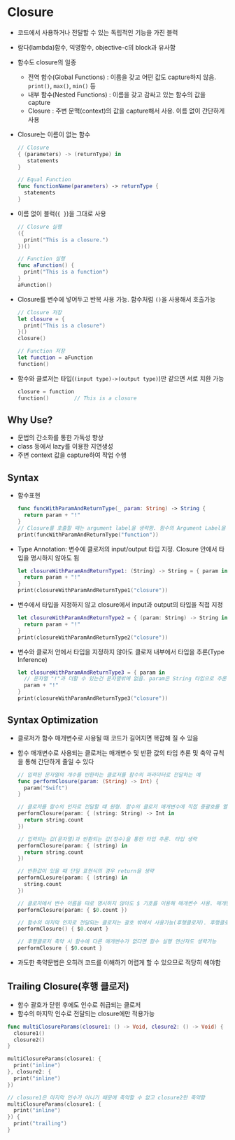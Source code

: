 #  Closure

- 코드에서 사용하거나 전달할 수 있는 독립적인 기능을 가진 블럭
- 람다(lambda)함수, 익명함수, objective-c의 block과 유사함
- 함수도 closure의 일종
  - 전역 함수(Global Functions) : 이름을 갖고 어떤 값도 capture하지 않음. `print()`, `max()`, `min()` 등
  - 내부 함수(Nested Functions) : 이름을 갖고 감싸고 있는 함수의 값을 capture
  - Closure : 주변 문맥(context)의 값을 capture해서 사용. 이름 없이 간단하게 사용

- Closure는 이름이 없는 함수

  ```swift
  // Closure
  { (parameters) -> (returnType) in 
  	 statements
  }
  
  // Equal Function
  func functionName(parameters) -> returnType {
    statements
  }
  ```

- 이름 없이 블럭(`{ }`)을 그대로 사용

  ```swift
  // Closure 실행
  ({
    print("This is a closure.")
  })()
  
  // Function 실행
  func aFunction() {
    print("This is a function")
  }
  aFunction()
  ```

- Closure를 변수에 넣어두고 반복 사용 가능. 함수처럼 `()`을 사용해서 호출가능

  ```swift
  // Closure 저장
  let closure = {
    print("This is a closure")
  }()
  closure()
  
  // Function 저장
  let function = aFunction
  function()
  ```

- 함수와 클로저는 타입(`(input type)->(output type)`)만 같으면 서로 치환 가능

  ```swift
  closure = function
  function()		// This is a closure
  ```

## Why Use?

- 문법의 간소화를 통한 가독성 향상
- class 등에서 lazy를 이용한 지연생성
- 주변 context 값을 capture하여 작업 수행

## Syntax

- 함수표현

  ```swift
  func funcWithParamAndReturnType(_ param: String) -> String {
    return param + "!"
  }
  // Closure를 호출할 때는 argument label을 생략함. 함수의 Argument Label을 (_)로 생략한 것과 동일
  print(funcWithParamAndReturnType("function"))
  ```

- Type Annotation: 변수에 클로저의 input/output 타입 지정. Closure 안에서 타입을 명시하지 않아도 됨

  ```swift
  let closureWithParamAndReturnType1: (String) -> String = { param in
    return param + "!"
  }
  print(closureWithParamAndReturnType1("closure"))
  ```

- 변수에서 타입을 지정하지 않고 closure에서 input과 output의 타입을 직접 지정

  ```swift
  let closureWithParamAndReturnType2 = { (param: String) -> String in
    return param + "!"
  }
  print(closureWithParamAndReturnType2("closure"))
  ```

- 변수와 클로저 안에서 타입을 지정하지 않아도 클로저 내부에서 타입을 추론(Type Inference)

  ```swift
  let closureWithParamAndReturnType3 = { param in
  	// 문자열 "!"과 더할 수 있는건 문자열밖에 없음. param은 String 타입으로 추론
    param + "!"	
  }
  print(closureWithParamAndReturnType3("closure"))
  ```

## Syntax Optimization

- 클로저가 함수 매개변수로 사용될 때 코드가 길어지면 복잡해 질 수 있음

- 함수 매개변수로 사용되는 클로저는 매개변수 및 반환 값의 타입 추론 및 축약 규칙을 통해 간단하게 줄일 수 있다

  ```swift
  // 입력된 문자열의 개수를 반환하는 클로저를 함수의 파라미터로 전달하는 예
  func performClosure(param: (String) -> Int) {
    param("Swift")
  }
  
  // 클로저를 함수의 인자로 전달할 떄 원형. 함수의 클로저 매개변수에 직접 중괄호를 열어서 클로저를 작성하는 것을 인라인 클로저라고 함
  performClosure(param: { (string: String) -> Int in 
  	return string.count
  })
  
  // 입력되는 값(문자열)과 반환되는 값(정수)을 통한 타입 추론. 타입 생략
  performClosure(param: { (string) in 
  	return string.count
  })
  
  // 반환값이 있을 때 단일 표현식의 경우 return을 생략
  performCLosure(param: { (string) in 
  	string.count
  })
  
  // 클로저에서 변수 이름을 따로 명시하지 않아도 $ 기호를 이용해 매개변수 사용. 매개변수 개수에 따라 $0부터 $1, $2 등 증가
  performClosure(param: { $0.count })
  
  // 함수의 마지막 인자로 전달되는 클로저는 괄호 밖에서 사용가능(후행클로저). 후행클로저를 하면 함수의 인자 이름이 사용되지 않으므로 같이 생략
  performClosure() { $0.count }
  
  // 후행클로저 축약 시 함수에 다른 매개변수가 없다면 함수 실행 연산자도 생략가능
  performClosure { $0.count }
  ```

- 과도한 축약문법은 오히려 코드를 이해하기 어렵게 할 수 있으므로 적당히 해야함

## Trailing Closure(후행 클로저)

- 함수 괄호가 닫힌 후에도 인수로 취급되는 클로저
- 함수의 마지막 인수로 전달되는 closure에만 적용가능

```swift
func multiClosureParams(closure1: () -> Void, closure2: () -> Void) {
  closure1()
  closure2()
}

multiClosureParams(closure1: {
  print("inline")
}, closure2: {
  print("inline")
})

// closure1은 마지막 인수가 아니기 때문에 축약할 수 없고 closure2만 축약함
multiClosureParams(closure1: {
  print("inline")
}) {
  print("trailing")
}
```